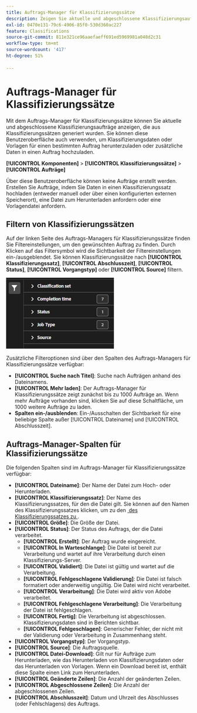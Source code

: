 ```yaml
---
title: Auftrags-Manager für Klassifizierungssätze
description: Zeigen Sie aktuelle und abgeschlossene Klassifizierungsaufträge an, die aus Klassifizierungssätzen generiert wurden.
exl-id: 0470e131-79c6-4906-85f0-530d360ac227
feature: Classifications
source-git-commit: 811e321ce96aaefaeff691ed5969981a048d2c31
workflow-type: tm+mt
source-wordcount: '417'
ht-degree: 51%

---
```


# Auftrags-Manager für Klassifizierungssätze

Mit dem Auftrags-Manager für Klassifizierungssätze können Sie aktuelle und abgeschlossene Klassifizierungsaufträge anzeigen, die aus Klassifizierungssätzen generiert wurden. Sie können diese Benutzeroberfläche auch verwenden, um Klassifizierungsdaten oder Vorlagen für einen bestimmten Auftrag herunterzuladen oder zusätzliche Daten in einen Auftrag hochzuladen.

**[!UICONTROL Komponenten]** > **[!UICONTROL Klassifizierungssätze]** > **[!UICONTROL Aufträge]**

Über diese Benutzeroberfläche können keine Aufträge erstellt werden. Erstellen Sie Aufträge, indem Sie Daten in einen Klassifizierungssatz hochladen (entweder manuell oder über einen konfigurierten externen Speicherort), eine Datei zum Herunterladen anfordern oder eine Vorlagendatei anfordern.

## Filtern von Klassifizierungssätzen

Auf der linken Seite des Auftrags-Managers für Klassifizierungssätze finden Sie Filtereinstellungen, um den gewünschten Auftrag zu finden. Durch Klicken auf das Filtersymbol wird die Sichtbarkeit der Filtereinstellungen ein-/ausgeblendet. Sie können Klassifizierungssätze nach **[!UICONTROL Klassifizierungssatz]**, **[!UICONTROL Abschlusszeit]**, **[!UICONTROL Status]**, **[!UICONTROL Vorgangstyp]** oder **[!UICONTROL Source]** filtern.

![Filter für Klassifizierungssatzaufträge](../assets/classification-set-job-filters.png)

Zusätzliche Filteroptionen sind über den Spalten des Auftrags-Managers für Klassifizierungssätze verfügbar:

* **[!UICONTROL Suche nach Titel]**: Suche nach Aufträgen anhand des Dateinamens.
* **[!UICONTROL Mehr laden]**: Der Auftrags-Manager für Klassifizierungssätze zeigt zunächst bis zu 1000 Aufträge an. Wenn mehr Aufträge vorhanden sind, klicken Sie auf diese Schaltfläche, um 1000 weitere Aufträge zu laden.
* **Spalten ein-/ausblenden**: Ein-/Ausschalten der Sichtbarkeit für eine beliebige Spalte außer [!UICONTROL Dateiname] und [!UICONTROL Abschlusszeit].

## Auftrags-Manager-Spalten für Klassifizierungssätze

Die folgenden Spalten sind im Auftrags-Manager für Klassifizierungssätze verfügbar:

* **[!UICONTROL Dateiname]**: Der Name der Datei zum Hoch- oder Herunterladen.
* **[!UICONTROL Klassifizierungssatz]**: Der Name des Klassifizierungssatzes, für den die Datei gilt. Sie können auf den Namen des Klassifizierungssatzes klicken, um zu den [&#x200B; des Klassifizierungssatzes zu &#x200B;](manage/settings.md).
* **[!UICONTROL Größe]**: Die Größe der Datei.
* **[!UICONTROL Status]**: Der Status des Auftrags, der die Datei verarbeitet.
   * **[!UICONTROL Erstellt]**: Der Auftrag wurde eingereicht.
   * **[!UICONTROL In Warteschlange]**: Die Datei ist bereit zur Verarbeitung und wartet auf ihre Verarbeitung durch einen Klassifizierungs-Server.
   * **[!UICONTROL Validiert]**: Die Datei ist gültig und wartet auf die Verarbeitung.
   * **[!UICONTROL Fehlgeschlagene Validierung]**: Die Datei ist falsch formatiert oder anderweitig ungültig. Die Datei wird nicht verarbeitet.
   * **[!UICONTROL Verarbeitung]**: Die Datei wird aktiv von Adobe verarbeitet.
   * **[!UICONTROL Fehlgeschlagene Verarbeitung]**: Die Verarbeitung der Datei ist fehlgeschlagen.
   * **[!UICONTROL Fertig]**: Die Verarbeitung ist abgeschlossen. Klassifizierungsdaten sind in Berichten sichtbar.
   * **[!UICONTROL Fehlgeschlagen]**: Generischer Fehler, der nicht mit der Validierung oder Verarbeitung in Zusammenhang steht.
* **[!UICONTROL Vorgangstyp]**: Der Vorgangstyp.
* **[!UICONTROL Source]**: Die Auftragsquelle.
* **[!UICONTROL Datei-Download]**: Gilt nur für Aufträge zum Herunterladen, wie das Herunterladen von Klassifizierungsdaten oder das Herunterladen von Vorlagen. Wenn ein Download bereit ist, enthält diese Spalte einen Link zum Herunterladen.
* **[!UICONTROL Geänderte Zeilen]**: Die Anzahl der geänderten Zeilen.
* **[!UICONTROL Abgeschlossene Zeilen]**: Die Anzahl der abgeschlossenen Zeilen.
* **[!UICONTROL Abschlusszeit]**: Datum und Uhrzeit des Abschlusses (oder Fehlschlagens) des Auftrags.
